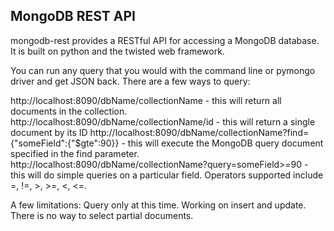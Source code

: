 ## MongoDB REST API

mongodb-rest provides a RESTful API for accessing a MongoDB database.  It is built on python and the twisted web framework.

You can run any query that you would with the command line or pymongo driver and get JSON back.  There are a few ways to query:

http://localhost:8090/dbName/collectionName - this will return all documents in the collection.
http://localhost:8090/dbName/collectionName/id - this will return a single document by its ID
http://localhost:8090/dbName/collectionName?find={"someField":{"$gte":90}} - this will execute the MongoDB query document specified in the find parameter.  
http://localhost:8090/dbName/collectionName?query=someField>=90 - this will do simple queries on a particular field.  Operators supported include =, !=, >, >=, <, <=.

A few limitations:
Query only at this time.  Working on insert and update.
There is no way to select partial documents.
